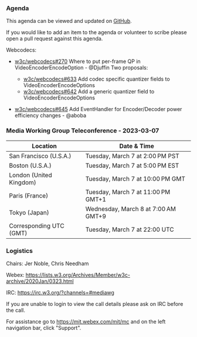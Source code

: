 ### Agenda

This agenda can be viewed and updated on [GitHub](https://github.com/w3c/media-wg/blob/main/meetings/2023-03-07-Media_Working_Group_Teleconference-agenda.md).

If you would like to add an item to the agenda or volunteer to scribe please open a pull request against this agenda.

Webcodecs:

- [w3c/webcodecs#270](https://github.com/w3c/webcodecs/issues/270) Where to put per-frame QP in VideoEncoderEncodeOption - @Djuffin
  Two proposals:

  - [w3c/webcodecs#633](https://github.com/w3c/webcodecs/pull/633) Add codec specific quantizer fields to VideoEncoderEncodeOptions
  - [w3c/webcodecs#642](https://github.com/w3c/webcodecs/pull/642) Add a generic quantizer field to VideoEncoderEncodeOptions

- [w3c/webcodecs#645](https://github.com/w3c/webcodecs/pull/645) Add EventHandler for Encoder/Decoder power efficiency changes - @aboba


### Media Working Group Teleconference - 2023-03-07

| Location | Date & Time |
| -------- | ----------- |
| San Francisco (U.S.A.) | Tuesday, March 7 at 2:00 PM PST |
| Boston (U.S.A.)	| Tuesday, March 7 at 5:00 PM EST |
| London (United Kingdom)	| Tuesday, March 7 at 10:00 PM GMT |
| Paris (France)	| Tuesday, March 7 at 11:00 PM GMT+1 |
| Tokyo (Japan)	| Wednesday, March 8 at 7:00 AM GMT+9 |
| Corresponding UTC (GMT)	| Tuesday, March 7 at 22:00 UTC |

### Logistics

Chairs: Jer Noble, Chris Needham

Webex: https://lists.w3.org/Archives/Member/w3c-archive/2020Jan/0323.html

IRC: https://irc.w3.org/?channels=#mediawg

If you are unable to login to view the call details please ask on IRC before the call.

For assistance go to https://mit.webex.com/mit/mc  and on the left navigation bar, click "Support".
